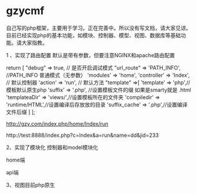 # gzycmf
自己写的php框架，主要用于学习。正在完善中。所以没有写文档，请大家见谅。目前已经实现php的基本功能，如模块、控制器、模型、视图、数据库等基础功能。请大家指教。

1 、实现了路由配置  默认是带有参数，但要注意NGINX和apache路由配置

return [
	"debug"		 => true,  // 是否开启调试模式
	"url_route"  => 'PATH_INFO', //PATH_INFO 普通模式（无参数）
	'modules'	 => 'home',
	'controller' => 'Index',    // 默认控制器
    'action' 	 => 'run',          // 默认方法
	"template"   =>[
		'template'      => 'php',//模板默认原生php
		'suffix'        => '.php', //设置模板文件的缀 如果是smarty就是 .html
		'templateaDir'  => 'views/',//设置模板所在的文件夹
		'compiledir'    => 'runtime/HTML',//设置编译后存放放的目录
		'suffix_cache'  =>  '.php',//设置编译文件后缀
	]
];

http://gzy.com/index.php/home/Index/run

http://test:8888/index.php?c=Index&a=run&name=dd&jid=233

2、实现了模块化  控制器和model模块化

home端

api端

3、视图目前php原生







